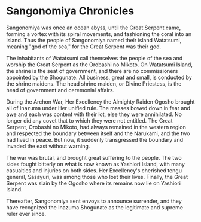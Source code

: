 # Sangonomiya Chronicles


Sangonomiya was once an ocean abyss, until the Great Serpent came, forming a vortex with its spiral movements, and fashioning the coral into an island. Thus the people of Sangonomiya named their island Watatsumi, meaning "god of the sea," for the Great Serpent was their god.

The inhabitants of Watatsumi call themselves the people of the sea and worship the Great Serpent as the Orobashi no Mikoto. On Watatsumi Island, the shrine is the seat of government, and there are no commissioners appointed by the Shogunate. All business, great and small, is conducted by the shrine maidens. The head shrine maiden, or Divine Priestess, is the head of government and ceremonial affairs.

During the Archon War, Her Excellency the Almighty Raiden Ogosho brought all of Inazuma under Her unified rule. The masses bowed down in fear and awe and each was content with their lot, else they were annihilated. No longer did any covet that to which they were not entitled. The Great Serpent, Orobashi no Mikoto, had always remained in the western region and respected the boundary between itself and the Narukami, and the two had lived in peace. But now, it suddenly transgressed the boundary and invaded the east without warning.

The war was brutal, and brought great suffering to the people. The two sides fought bitterly on what is now known as Yashiori Island, with many casualties and injuries on both sides. Her Excellency's cherished tengu general, Sasayuri, was among those who lost their lives. Finally, the Great Serpent was slain by the Ogosho where its remains now lie on Yashiori Island.

Thereafter, Sangonomiya sent envoys to announce surrender, and they have recognized the Inazuma Shogunate as the legitimate and supreme ruler ever since.
